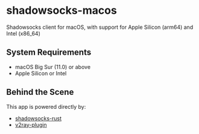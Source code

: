 # shadowsocks-macos

Shadowsocks client for macOS, with support for Apple Silicon (arm64) and Intel (x86_64)

## System Requirements

- macOS Big Sur (11.0) or above
- Apple Silicon or Intel

## Behind the Scene

This app is powered directly by:

- [shadowsocks-rust](https://github.com/shadowsocks/shadowsocks-rust)
- [v2ray-plugin](https://github.com/shadowsocks/v2ray-plugin)
